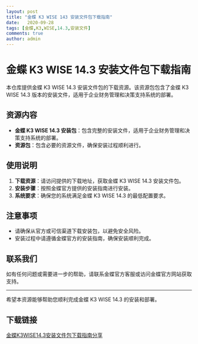 ```yaml
---
layout: post
title: "金蝶 K3 WISE 143 安装文件包下载指南"
date:   2020-09-28
tags: [金蝶,K3,WISE,14.3,安装文件]
comments: true
author: admin
---
```

# 金蝶 K3 WISE 14.3 安装文件包下载指南

本仓库提供金蝶 K3 WISE 14.3 安装文件包的下载资源。该资源包包含了金蝶 K3 WISE 14.3 版本的安装文件，适用于企业财务管理和决策支持系统的部署。

## 资源内容

- **金蝶 K3 WISE 14.3 安装包**：包含完整的安装文件，适用于企业财务管理和决策支持系统的部署。
- **资源包**：包含必要的资源文件，确保安装过程顺利进行。

## 使用说明

1. **下载资源**：请访问提供的下载地址，获取金蝶 K3 WISE 14.3 安装文件包。
2. **安装步骤**：按照金蝶官方提供的安装指南进行安装。
3. **系统要求**：确保您的系统满足金蝶 K3 WISE 14.3 的最低配置要求。

## 注意事项

- 请确保从官方或可信渠道下载安装包，以避免安全风险。
- 安装过程中请遵循金蝶官方的安装指南，确保安装顺利完成。

## 联系我们

如有任何问题或需要进一步的帮助，请联系金蝶官方客服或访问金蝶官方网站获取支持。

---

希望本资源能够帮助您顺利完成金蝶 K3 WISE 14.3 的安装和部署。

## 下载链接

[金蝶K3WISE14.3安装文件包下载指南分享](https://pan.quark.cn/s/8e7379aa9518)